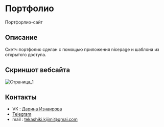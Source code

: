 # Портфолио
Портфорлио-сайт
## Описание
Скетч портфолио сделан с помощью приложения nicepage и шаблона из открытого доступа.
## Скриншот вебсайта
![Страница_1](https://github.com/Sazzukki/portfolio/assets/133952979/7a98e92e-4ed4-4ea1-ade8-c2dc65e2af0e)
## Контакты
- VK : [Дарина Изнаирова](https://vk.com/sadzzuki)
- [Telegram]([https://t.me/suzzki])
- mail : tekashiki.kijimi@gmai.com
